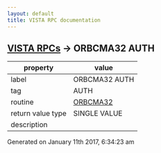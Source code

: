 ```yaml
---
layout: default
title: VISTA RPC documentation
---
```




## [VISTA RPCs](TableOfContent.md) &#8594; ORBCMA32 AUTH 

 property | value 
--- | --- 
 label | ORBCMA32 AUTH
 tag | AUTH
 routine | [ORBCMA32](http://code.osehra.org/dox/Routine_ORBCMA32_source.html)
 return value type | SINGLE VALUE
 description | 




Generated on January 11th 2017, 6:34:23 am